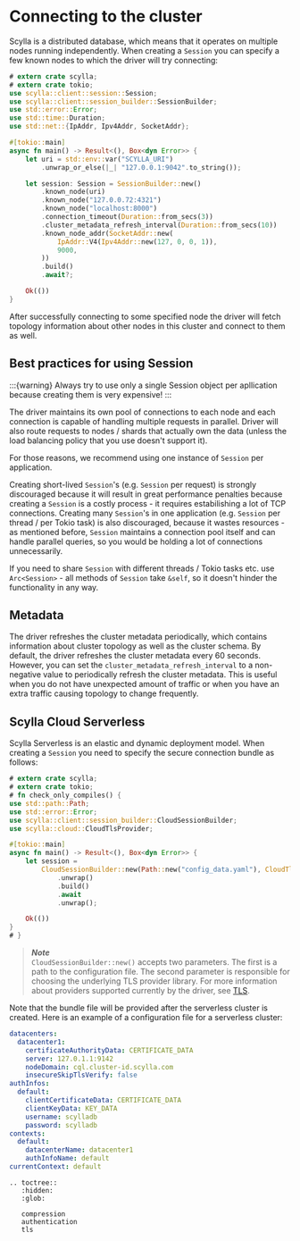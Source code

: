 # Connecting to the cluster

Scylla is a distributed database, which means that it operates on multiple nodes running independently.
When creating a `Session` you can specify a few known nodes to which the driver will try connecting:
```rust
# extern crate scylla;
# extern crate tokio;
use scylla::client::session::Session;
use scylla::client::session_builder::SessionBuilder;
use std::error::Error;
use std::time::Duration;
use std::net::{IpAddr, Ipv4Addr, SocketAddr};

#[tokio::main]
async fn main() -> Result<(), Box<dyn Error>> {
    let uri = std::env::var("SCYLLA_URI")
        .unwrap_or_else(|_| "127.0.0.1:9042".to_string());

    let session: Session = SessionBuilder::new()
        .known_node(uri)
        .known_node("127.0.0.72:4321")
        .known_node("localhost:8000")
        .connection_timeout(Duration::from_secs(3))
        .cluster_metadata_refresh_interval(Duration::from_secs(10))
        .known_node_addr(SocketAddr::new(
            IpAddr::V4(Ipv4Addr::new(127, 0, 0, 1)),
            9000,
        ))
        .build()
        .await?;

    Ok(())
}
```

After successfully connecting to some specified node the driver will fetch topology information about
other nodes in this cluster and connect to them as well.

## Best practices for using Session

:::{warning}
Always try to use only a single Session object per apllication because creating them is very expensive!
:::

The driver maintains its own pool of connections to each node and each connection is capable of handling multiple requests in parallel. Driver will also route requests to nodes / shards that actually own the data (unless the load balancing policy that you use doesn't support it).

For those reasons, we recommend using one instance of `Session` per application.

Creating short-lived `Session`'s (e.g. `Session` per request) is strongly discouraged because it will result in great performance penalties because creating a `Session` is a costly process - it requires estabilishing a lot of TCP connections.
Creating many `Session`'s in one application (e.g. `Session` per thread / per Tokio task) is also discouraged, because it wastes resources - as mentioned before, `Session` maintains a connection pool itself and can handle parallel queries, so you would be holding a lot of connections unnecessarily.

If you need to share `Session` with different threads / Tokio tasks etc. use `Arc<Session>` - all methods of `Session` take `&self`, so it doesn't hinder the functionality in any way.

## Metadata

The driver refreshes the cluster metadata periodically, which contains information about cluster topology as well as the cluster schema. By default, the driver refreshes the cluster metadata every 60 seconds. 
However, you can set the `cluster_metadata_refresh_interval` to a non-negative value to periodically refresh the cluster metadata. This is useful when you do not have unexpected amount of traffic or when you have an extra traffic causing topology to change frequently.

## Scylla Cloud Serverless

Scylla Serverless is an elastic and dynamic deployment model. When creating a `Session` you need to
specify the secure connection bundle as follows:

```rust
# extern crate scylla;
# extern crate tokio;
# fn check_only_compiles() {
use std::path::Path;
use std::error::Error;
use scylla::client::session_builder::CloudSessionBuilder;
use scylla::cloud::CloudTlsProvider;

#[tokio::main]
async fn main() -> Result<(), Box<dyn Error>> {
    let session =
        CloudSessionBuilder::new(Path::new("config_data.yaml"), CloudTlsProvider::OpenSsl010)
            .unwrap()
            .build()
            .await
            .unwrap();

    Ok(())
}
# }
```

> ***Note***\
> `CloudSessionBuilder::new()` accepts two parameters. The first is a path to the configuration file.
> The second parameter is responsible for choosing the underlying TLS provider library.
> For more information about providers supported currently by the driver, see [TLS](tls.md).

Note that the bundle file will be provided after the serverless cluster is created. Here is an example of a
configuration file for a serverless cluster:

```yaml
datacenters:
  datacenter1:
    certificateAuthorityData: CERTIFICATE_DATA
    server: 127.0.1.1:9142
    nodeDomain: cql.cluster-id.scylla.com
    insecureSkipTlsVerify: false
authInfos:
  default:
    clientCertificateData: CERTIFICATE_DATA
    clientKeyData: KEY_DATA
    username: scylladb
    password: scylladb
contexts:
  default:
    datacenterName: datacenter1
    authInfoName: default
currentContext: default
```

```{eval-rst}
.. toctree::
   :hidden:
   :glob:

   compression
   authentication
   tls

```